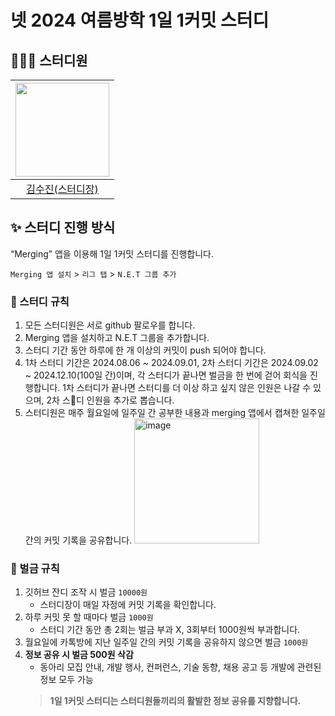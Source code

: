 # 넷 2024 여름방학 1일 1커밋 스터디

## 🧑‍🤝‍🧑 스터디원

|<img width="150" src = "https://avatars.githubusercontent.com/u/108571492?v=4"/>|
|:---:|
|[김수진(스터디장)](https://github.com/cowboysj)|

## ✨ 스터디 진행 방식

“Merging” 앱을 이용해 1일 1커밋 스터디를 진행합니다.

`Merging 앱 설치` > `리그 탭` > `N.E.T 그룹 추가`


### 🌳 스터디 규칙

1. 모든 스터디원은 서로 github 팔로우를 합니다.
2. Merging 앱을 설치하고 N.E.T 그룹을 추가합니다.
3. 스터디 기간 동안 하루에 한 개 이상의 커밋이 push 되어야 합니다.
4. 1차 스터디 기간은 2024.08.06 ~ 2024.09.01, 2차 스터디 기간은 2024.09.02 ~ 2024.12.10(100일 간)이며, 각 스터디가 끝나면 벌금을 한 번에 걷어 회식을 진행합니다. 1차 스터디가 끝나면 스터디를 더 이상 하고 싶지 않은 인원은 나갈 수 있으며, 2차 스💸디 인원을 추가로 뽑습니다. 
5. 스터디원은 매주 월요일에 일주일 간 공부한 내용과 merging 앱에서 캡쳐한 일주일 간의 커밋 기록을 공유합니다.
    <img width="200" alt="image" src="https://github.com/user-attachments/assets/73295db7-c4e9-4b41-99bf-17799271dea1">

### 💸 벌금 규칙

1. 깃허브 잔디 조작 시 벌금 `10000원`
    - 스터디장이 매일 자정에 커밋 기록을 확인합니다.
2. 하루 커밋 못 할 때마다 벌금 `1000원`
    - 스터디 기간 동안 총 2회는 벌금 부과 X, 3회부터 1000원씩 부과합니다.
3. 월요일에 카톡방에 지난 일주일 간의 커밋 기록을 공유하지 않으면 벌금 `1000원`
4. **정보 공유 시 벌금 500원 삭감** 
    - 동아리 모집 안내, 개발 행사, 컨퍼런스, 기술 동향, 채용 공고 등 개발에 관련된 정보 모두 가능
    > **1일 1커밋 스터디는 스터디원들끼리의 활발한 정보 공유를 지향합니다.** 

